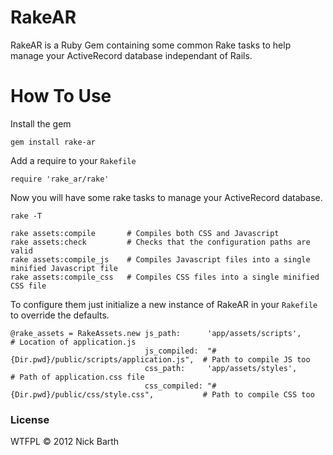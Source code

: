 # RakeAR
RakeAR is a Ruby Gem containing some common Rake tasks to help manage your ActiveRecord database independant of Rails.

# How To Use

Install the gem 

    gem install rake-ar

Add a require to your `Rakefile`

    require 'rake_ar/rake'

Now you will have some rake tasks to manage your ActiveRecord database.

    rake -T

    rake assets:compile       # Compiles both CSS and Javascript
    rake assets:check         # Checks that the configuration paths are valid
    rake assets:compile_js    # Compiles Javascript files into a single minified Javascript file
    rake assets:compile_css   # Compiles CSS files into a single minified CSS file

To configure them just initialize a new instance of RakeAR in your `Rakefile` to override the defaults.

    @rake_assets = RakeAssets.new js_path:      'app/assets/scripts',                        # Location of application.js
                                  js_compiled:  "#{Dir.pwd}/public/scripts/application.js",  # Path to compile JS too
                                  css_path:     'app/assets/styles',                         # Path of application.css file
                                  css_compiled: "#{Dir.pwd}/public/css/style.css",           # Path to compile CSS too

### License
WTFPL &copy; 2012 Nick Barth
